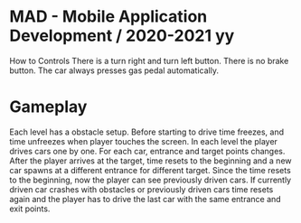 # MAD - Mobile Application Development / 2020-2021 yy

  How to Controls
There is a turn right and turn left button.
There is no brake button. The car always presses gas pedal automatically.
#  Gameplay
Each level has a obstacle setup.
Before starting to drive time freezes, and time unfreezes when player touches the screen.
In each level the player drives cars one by one.
For each car, entrance and target points changes.
After the player arrives at the target, time resets to the beginning and a new car spawns at a different entrance for different target. Since the time resets to the beginning, now the player can see previously driven cars.
If currently driven car crashes with obstacles or previously driven cars time resets again and the player has to drive the last car with the same entrance and exit points.

